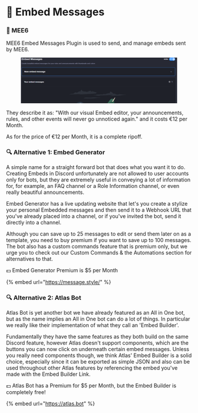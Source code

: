 # 👑 Embed Messages

### 👑 MEE6

MEE6 Embed Messages Plugin is used to send, and manage embeds sent by MEE6.&#x20;

<figure><img src="../../.gitbook/assets/image (16).png" alt=""><figcaption></figcaption></figure>

They describe it as: "With our visual Embed editor, your announcements, rules, and other events will never go unnoticed again." and it costs €12 per Month.

As for the price of €12 per Month, it is a complete ripoff.

### 🔍 Alternative 1: Embed Generator

A simple name for a straight forward bot that does what you want it to do. Creating Embeds in Discord unfortunately are not allowed to user accounts only for bots, but they are extremely useful in conveying a lot of information for, for example, an FAQ channel or a Role Information channel, or even really beautiful announcements.

Embed Generator has a live updating website that let's you create a stylize your personal Embedded messages and then send it to a Webhook URL that you've already placed into a channel, or if you've invited the bot, send it directly into a channel.

Although you can save up to 25 messages to edit or send them later on as a template, you need to buy premium if you want to save up to 100 messages. The bot also has a custom commands feature that is premium only, but we urge you to check out our Custom Commands & the Automations section for alternatives to that.

💵 Embed Generator Premium is $5 per Month

{% embed url="https://message.style/" %}

### 🔍 Alternative 2: Atlas Bot

Atlas Bot is yet another bot we have already featured as an All in One bot, but as the name implies an All in One bot can do a lot of things. In particular we really like their implementation of what they call an 'Embed Builder'.

Fundamentally they have the same features as they both build on the same Discord feature, however Atlas doesn't support components, which are the buttons you can now click on underneath certain embed messages. Unless you really need components though, we think Atlas' Embed Builder is a solid choice, especially since it can be exported as simple JSON and also can be used throughout other Atlas features by referencing the embed you've made with the Embed Builder Link.

💵 Atlas Bot has a Premium for $5 per Month, but the Embed Builder is completely free!

{% embed url="https://atlas.bot" %}

